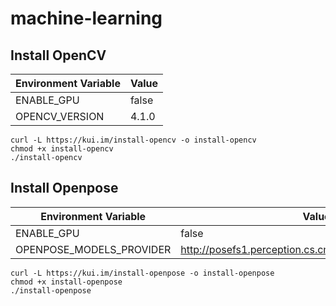 # machine-learning

## Install OpenCV

| Environment Variable | Value |
| -------------------- | ----- |
| ENABLE_GPU           | false |
| OPENCV_VERSION       | 4.1.0 |

```shell
curl -L https://kui.im/install-opencv -o install-opencv
chmod +x install-opencv
./install-opencv
```

## Install Openpose

| Environment Variable     | Value                                                   |
| ------------------------ | ------------------------------------------------------- |
| ENABLE_GPU               | false                                                   |
| OPENPOSE_MODELS_PROVIDER | <http://posefs1.perception.cs.cmu.edu/OpenPose/models/> |

```shell
curl -L https://kui.im/install-openpose -o install-openpose
chmod +x install-openpose
./install-openpose
```
